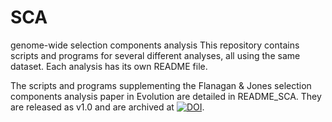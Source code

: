 # SCA
genome-wide selection components analysis
This repository contains scripts and programs for several different analyses, all using the same dataset. Each analysis has its own README file.

The scripts and programs supplementing the Flanagan & Jones selection components analysis paper in Evolution are detailed in README_SCA. They are released as v1.0 and are archived at [![DOI](https://zenodo.org/badge/DOI/10.5281/zenodo.200439.svg)](https://doi.org/10.5281/zenodo.200439).

